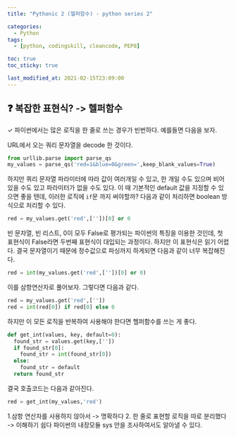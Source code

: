 ```yaml
---
title: "Pythonic 2 (헬퍼함수) - python series 2"

categories:
  - Python
tags:
  - [python, codingskill, cleancode, PEP8]

toc: true
toc_sticky: true

last_modified_at: 2021-02-15T23:09:00
---
```


## &#10067; 복잡한 표현식? -> 헬퍼함수

&#10003; 파이썬에서는 많은 로직을 한 줄로 쓰는 경우가 빈번하다. 예를들면 다음을 보자.

URL에서 오는 쿼리 문자열을 decode 한 것이다.

```py
from urllib.parse import parse_qs
my_values = parse_qs('red=1&blue=0&green=',keep_blank_values=True)
```

하지만 쿼리 문자열 파라미터에 따라 값이 여러개일 수 있고, 한 개일 수도 있으며 비어있을 수도 있고 파라미터가 없을 수도 있다. 이 때 기본적인 default 값을 지정할 수 있으면 좋을 텐데, 이러한 로직에 `if`문 까지 써야할까? 다음과 같이 처리하면 boolean 방식으로 처리할 수 있다.

```py
red = my_values.get('red',[''])[0] or 0
```

빈 문자열, 빈 리스트, 0이 모두 False로 평가되는 파이썬의 특징을 이용한 것인데, 첫 표현식이 False라면 두번째 표현식이 대입되는 과정이다. 하지만 이 표현식은 읽기 어렵다. 결국 문자열이기 때문에 정수값으로 파싱까지 하게되면 다음과 같이 너무 복잡해진다.

```py
red = int(my_values.get('red',[''])[0] or 0)
```

이를 삼항연산자로 풀어보자. 그렇다면 다음과 같다.

```py
red = my_values.get('red',[''])
red = int(red[0]) if red[0] else 0
```

하지만 이 모든 로직을 반복하여 사용해야 한다면 헬퍼함수를 쓰는 게 좋다.

```py
def get_int(values, key, default=0):
  found_str = values.get(key,[''])
  if found_str[0]:
    found_str = int(found_str[0])
  else:
    found_str = default
  return found_str
```

결국 호출코드는 다음과 같아진다.

```py
red = get_int(my_values,'red')
```

1.삼항 연산자를 사용하지 않아서 -> 명확하다 2. 한 줄로 표현할 로직을 따로 분리했다 -> 이해하기 쉽다
파이썬의 내장모듈 sys 안을 조사하여서도 알아낼 수 있다.
